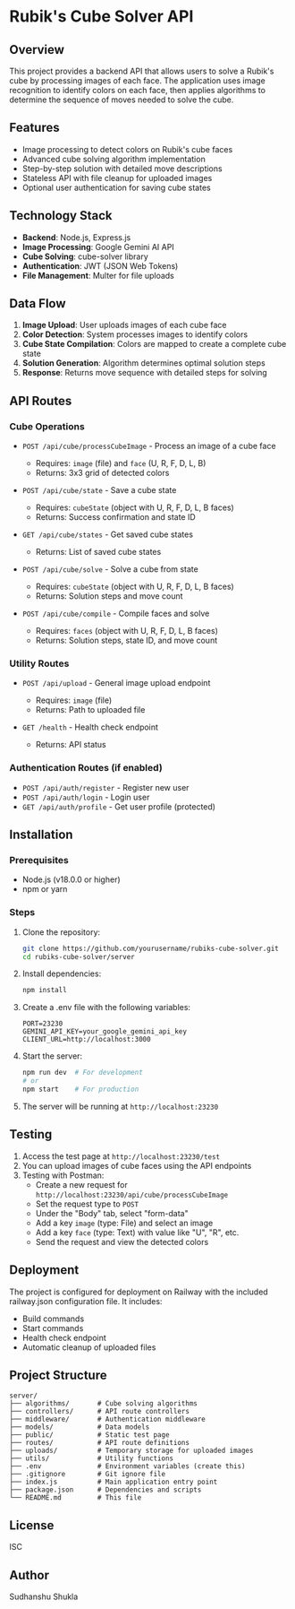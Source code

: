 # Rubik's Cube Solver API

## Overview

This project provides a backend API that allows users to solve a Rubik's cube by processing images of each face. The application uses image recognition to identify colors on each face, then applies algorithms to determine the sequence of moves needed to solve the cube.

## Features

- Image processing to detect colors on Rubik's cube faces
- Advanced cube solving algorithm implementation
- Step-by-step solution with detailed move descriptions
- Stateless API with file cleanup for uploaded images
- Optional user authentication for saving cube states

## Technology Stack

- **Backend**: Node.js, Express.js
- **Image Processing**: Google Gemini AI API
- **Cube Solving**: cube-solver library
- **Authentication**: JWT (JSON Web Tokens)
- **File Management**: Multer for file uploads

## Data Flow

1. **Image Upload**: User uploads images of each cube face
2. **Color Detection**: System processes images to identify colors
3. **Cube State Compilation**: Colors are mapped to create a complete cube state
4. **Solution Generation**: Algorithm determines optimal solution steps
5. **Response**: Returns move sequence with detailed steps for solving

## API Routes

### Cube Operations

- `POST /api/cube/processCubeImage` - Process an image of a cube face

  - Requires: `image` (file) and `face` (U, R, F, D, L, B)
  - Returns: 3x3 grid of detected colors

- `POST /api/cube/state` - Save a cube state

  - Requires: `cubeState` (object with U, R, F, D, L, B faces)
  - Returns: Success confirmation and state ID

- `GET /api/cube/states` - Get saved cube states

  - Returns: List of saved cube states

- `POST /api/cube/solve` - Solve a cube from state

  - Requires: `cubeState` (object with U, R, F, D, L, B faces)
  - Returns: Solution steps and move count

- `POST /api/cube/compile` - Compile faces and solve
  - Requires: `faces` (object with U, R, F, D, L, B faces)
  - Returns: Solution steps, state ID, and move count

### Utility Routes

- `POST /api/upload` - General image upload endpoint

  - Requires: `image` (file)
  - Returns: Path to uploaded file

- `GET /health` - Health check endpoint
  - Returns: API status

### Authentication Routes (if enabled)

- `POST /api/auth/register` - Register new user
- `POST /api/auth/login` - Login user
- `GET /api/auth/profile` - Get user profile (protected)

## Installation

### Prerequisites

- Node.js (v18.0.0 or higher)
- npm or yarn

### Steps

1. Clone the repository:

   ```bash
   git clone https://github.com/yourusername/rubiks-cube-solver.git
   cd rubiks-cube-solver/server
   ```

2. Install dependencies:

   ```bash
   npm install
   ```

3. Create a .env file with the following variables:

   ```
   PORT=23230
   GEMINI_API_KEY=your_google_gemini_api_key
   CLIENT_URL=http://localhost:3000
   ```

4. Start the server:

   ```bash
   npm run dev  # For development
   # or
   npm start    # For production
   ```

5. The server will be running at `http://localhost:23230`

## Testing

1. Access the test page at `http://localhost:23230/test`
2. You can upload images of cube faces using the API endpoints
3. Testing with Postman:
   - Create a new request for `http://localhost:23230/api/cube/processCubeImage`
   - Set the request type to `POST`
   - Under the "Body" tab, select "form-data"
   - Add a key `image` (type: File) and select an image
   - Add a key `face` (type: Text) with value like "U", "R", etc.
   - Send the request and view the detected colors

## Deployment

The project is configured for deployment on Railway with the included railway.json configuration file. It includes:

- Build commands
- Start commands
- Health check endpoint
- Automatic cleanup of uploaded files

## Project Structure

```
server/
├── algorithms/       # Cube solving algorithms
├── controllers/      # API route controllers
├── middleware/       # Authentication middleware
├── models/           # Data models
├── public/           # Static test page
├── routes/           # API route definitions
├── uploads/          # Temporary storage for uploaded images
├── utils/            # Utility functions
├── .env              # Environment variables (create this)
├── .gitignore        # Git ignore file
├── index.js          # Main application entry point
├── package.json      # Dependencies and scripts
└── README.md         # This file
```

## License

ISC

## Author

Sudhanshu Shukla

